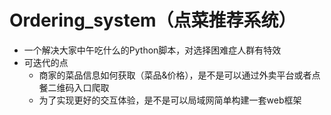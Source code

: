 # Ordering_system（点菜推荐系统）
* 一个解决大家中午吃什么的Python脚本，对选择困难症人群有特效
* 可迭代的点
  * 商家的菜品信息如何获取（菜品&价格），是不是可以通过外卖平台或者点餐二维码入口爬取
  * 为了实现更好的交互体验，是不是可以局域网简单构建一套web框架
